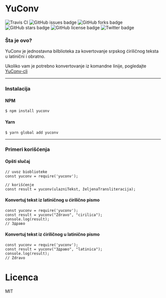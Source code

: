 # YuConv
![Travis CI](https://img.shields.io/travis/artbit/yuconv/master)
![GitHub issues badge](https://img.shields.io/github/issues/ArtBIT/yuconv)
![GitHub forks badge](https://img.shields.io/github/forks/ArtBIT/yuconv)
![GitHub stars badge](https://img.shields.io/github/stars/ArtBIT/yuconv)
![GitHub license badge](https://img.shields.io/github/license/ArtBIT/yuconv)
![Twitter badge](https://img.shields.io/twitter/url?url=https%3A%2F%2Fgithub.com%2FArtBIT%2Fyuconv)


### Šta je ovo?

YuConv je jednostavna bilblioteka za kovertovanje srpskog ćiriličnog teksta u latinični i obratno.

Ukoliko vam je potrebno konvertovanje iz komandne linije, pogledajte [YuConv-cli](https://github.com/ArtBIT/yuconv-cli)

---

### Instalacija

#### NPM

    $ npm install yuconv
    
#### Yarn

    $ yarn global add yuconv

---

### Primeri korišćenja

#### Opšti slučaj
    
    // uvoz bioblioteke
    const yuconv = require('yuconv');
    
    // korišćenje
    const result = yuconv(ulazniTekst, željenaTransliteracija);

#### Konvertuj tekst iz latiničnog u ćirilično pismo

    const yuconv = require('yuconv');
    const result = yuconv("Zdravo", "cirilica");
    console.log(result);
    // Здраво

#### Konvertuj tekst iz ćiriličnog u latinično pismo

    const yuconv = require('yuconv');
    const result = yuconv("Здраво", "latinica");
    console.log(result);
    // Zdravo

# Licenca
MIT
